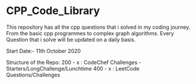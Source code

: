 # CPP_Code_Library
This repository has all the cpp questions that i solved in my coding journey. 
From the basic cpp programmes to complex graph algorithms. 
Every Question that i solve will be updated on a daily basis. 

Start Date:- 11th October 2020

Structure of the Repo:
200 - x : CodeChef Challenges - Starters/LongChallenge/Lunchtime
400 - x : LeetCode Questions/Challenges
